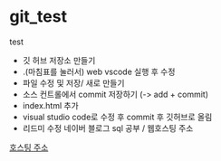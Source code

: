 # git_test

test

- 깃 허브 저장소 만들기
- .(마침표를 눌러서) web vscode 실행 후 수정
- 파일 수정 및 저장/ 새로 만들기
- 소스 컨트롤에서 commit 저장하기 (-> add + commit)
- index.html 추가
- visual studio code로 수정 후 commit 후 깃허브로 올림
- 리드미 수정 네이버 블로그 sql 공부 / 웹호스팅 주소

[호스팅 주소 ](https://itsring.github.io/git_test/)
